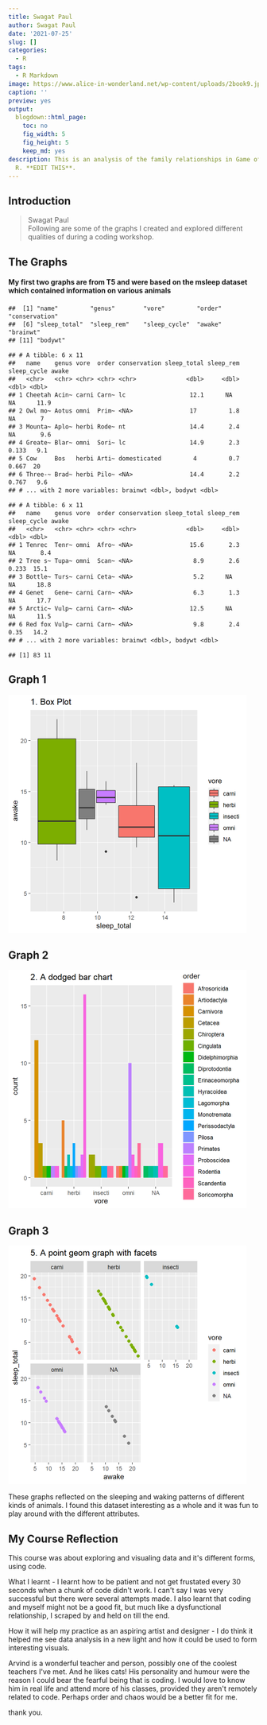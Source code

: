 ```yaml
---
title: Swagat Paul
author: Swagat Paul
date: '2021-07-25'
slug: []
categories:
  - R
tags:
  - R Markdown
image: https://www.alice-in-wonderland.net/wp-content/uploads/2book9.jpg
caption: ''
preview: yes
output:
  blogdown::html_page:
    toc: no
    fig_width: 5
    fig_height: 5
    keep_md: yes
description: This is an analysis of the family relationships in Game of Thrones, using
  R. **EDIT THIS**.
---
```





## Introduction

> Swagat Paul  
Following are some of the graphs I created and explored different qualities of during a coding workshop.

## The Graphs
#### My first two graphs are from T5 and were based on the msleep dataset which contained information on various animals


```
##  [1] "name"         "genus"        "vore"         "order"        "conservation"
##  [6] "sleep_total"  "sleep_rem"    "sleep_cycle"  "awake"        "brainwt"     
## [11] "bodywt"
```

```
## # A tibble: 6 x 11
##   name    genus vore  order conservation sleep_total sleep_rem sleep_cycle awake
##   <chr>   <chr> <chr> <chr> <chr>              <dbl>     <dbl>       <dbl> <dbl>
## 1 Cheetah Acin~ carni Carn~ lc                  12.1      NA        NA      11.9
## 2 Owl mo~ Aotus omni  Prim~ <NA>                17         1.8      NA       7  
## 3 Mounta~ Aplo~ herbi Rode~ nt                  14.4       2.4      NA       9.6
## 4 Greate~ Blar~ omni  Sori~ lc                  14.9       2.3       0.133   9.1
## 5 Cow     Bos   herbi Arti~ domesticated         4         0.7       0.667  20  
## 6 Three-~ Brad~ herbi Pilo~ <NA>                14.4       2.2       0.767   9.6
## # ... with 2 more variables: brainwt <dbl>, bodywt <dbl>
```

```
## # A tibble: 6 x 11
##   name    genus vore  order conservation sleep_total sleep_rem sleep_cycle awake
##   <chr>   <chr> <chr> <chr> <chr>              <dbl>     <dbl>       <dbl> <dbl>
## 1 Tenrec  Tenr~ omni  Afro~ <NA>                15.6       2.3      NA       8.4
## 2 Tree s~ Tupa~ omni  Scan~ <NA>                 8.9       2.6       0.233  15.1
## 3 Bottle~ Turs~ carni Ceta~ <NA>                 5.2      NA        NA      18.8
## 4 Genet   Gene~ carni Carn~ <NA>                 6.3       1.3      NA      17.7
## 5 Arctic~ Vulp~ carni Carn~ <NA>                12.5      NA        NA      11.5
## 6 Red fox Vulp~ carni Carn~ <NA>                 9.8       2.4       0.35   14.2
## # ... with 2 more variables: brainwt <dbl>, bodywt <dbl>
```

```
## [1] 83 11
```
## Graph 1
<img src="graph 1-1.png" width="480" />

## Graph 2

<img src="graph 2-1.png" width="480" />

## Graph 3

<img src="graph 5-1.png" width="480" />


These graphs reflected on the sleeping and waking patterns of different kinds of animals. I found this dataset interesting as a whole and it was fun to play around with the different attributes.  

## My Course Reflection

This course was about exploring and visualing data and it's different forms, using code.

What I learnt - I learnt how to be patient and not get frustated every 30 seconds when a chunk of code didn't work. I can't say I was very successful but there were several attempts made. I also learnt that coding and myself might not be a good fit, but much like a dysfunctional relationship, I scraped by and held on till the end.

How it will help my practice as an aspiring artist and designer - I do think it helped me see data analysis in a new light and how it could be used to form interesting visuals.

Arvind is a wonderful teacher and person, possibly one of the coolest teachers I've met. And he likes cats! His personality and humour were the reason I could bear the fearful being that is coding. I would love to know him in real life and attend more of his classes, provided they aren't remotely related to code. Perhaps order and chaos would be a better fit for me.


thank you.
